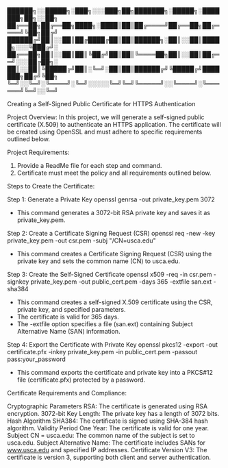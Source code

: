 ██████╗░░█████╗░███╗░░░███╗██╗███████╗░█████╗░███████╗██╗░░██╗
██╔══██╗██╔══██╗████╗░████║██║██╔════╝██╔══██╗██╔════╝╚██╗██╔╝
██████╔╝██║░░██║██╔████╔██║██║██████╗░██║░░██║█████╗░░░╚███╔╝░
██╔══██╗██║░░██║██║╚██╔╝██║██║╚════██╗██║░░██║██╔══╝░░░██╔██╗░
██║░░██║╚█████╔╝██║░╚═╝░██║██║██████╔╝╚█████╔╝███████╗██╔╝╚██╗
╚═╝░░╚═╝░╚════╝░╚═╝░░░░░╚═╝╚═╝╚═════╝░░╚════╝░╚══════╝╚═╝░░╚═╝

Creating a Self-Signed Public Certificate for HTTPS Authentication

Project Overview:
In this project, we will generate a self-signed public certificate (X.509) to authenticate an HTTPS application. The certificate will be created using OpenSSL and must adhere to specific requirements outlined below. 

Project Requirements:
1. Provide a ReadMe file for each step and command.
2. Certificate must meet the policy and all requirements outlined below.

Steps to Create the Certificate:

Step 1: Generate a Private Key
openssl genrsa -out private_key.pem 3072
- This command generates a 3072-bit RSA private key and saves it as private_key.pem.

Step 2: Create a Certificate Signing Request (CSR)
openssl req -new -key private_key.pem -out csr.pem -subj "/CN=usca.edu"
- This command creates a Certificate Signing Request (CSR) using the private key and sets the common name (CN) to usca.edu.

Step 3: Create the Self-Signed Certificate
openssl x509 -req -in csr.pem -signkey private_key.pem -out public_cert.pem -days 365 -extfile san.ext -sha384
- This command creates a self-signed X.509 certificate using the CSR, private key, and specified parameters.
- The certificate is valid for 365 days.
- The -extfile option specifies a file (san.ext) containing Subject Alternative Name (SAN) information.

Step 4: Export the Certificate with Private Key
openssl pkcs12 -export -out certificate.pfx -inkey private_key.pem -in public_cert.pem -passout pass:your_password
- This command exports the certificate and private key into a PKCS#12 file (certificate.pfx) protected by a password.

Certificate Requirements and Compliance:

Cryptographic Parameters RSA: The certificate is generated using RSA encryption.
3072-bit Key Length: The private key has a length of 3072 bits.
Hash Algorithm SHA384: The certificate is signed using SHA-384 hash algorithm.
Validity Period One Year: The certificate is valid for one year.
Subject CN = usca.edu: The common name of the subject is set to usca.edu.
Subject Alternative Name: The certificate includes SANs for www.usca.edu and specified IP addresses.
Certificate Version V3: The certificate is version 3, supporting both client and server authentication.
